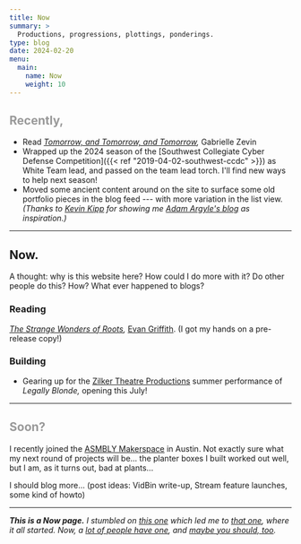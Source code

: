```yaml
---
title: Now
summary: >
  Productions, progressions, plottings, ponderings.
type: blog
date: 2024-02-20
menu:
  main:
    name: Now
    weight: 10
---
```


<h2 style="color: #999;">Recently,</h2>

- Read _[Tomorrow, and Tomorrow, and Tomorrow](https://bookshop.org/p/books/tomorrow-and-tomorrow-and-tomorrow-gabrielle-zevin/17502475),_ Gabrielle Zevin
- Wrapped up the 2024 season of the
  [Southwest Collegiate Cyber Defense Competition]({{< ref "2019-04-02-southwest-ccdc" >}})
  as White Team lead, and passed on the team lead torch. I'll find new ways to
  help next season!
- Moved some ancient content around on the site to surface some old portfolio
  pieces in the blog feed --- with more variation in the list view.
  _(Thanks to [Kevin Kipp](https://kevinkipp.com/) for showing me [Adam Argyle's blog](https://nerdy.dev) as inspiration.)_

---

## Now.

A thought: why is this website here? How could I do more with it? Do other people
do this? How? What ever happened to blogs?

### Reading

_[The Strange Wonders of Roots](https://bookshop.org/p/books/the-strange-wonders-of-roots-evan-griffith/20611594?ean=9780063287969),_
[Evan Griffith](https://www.evangriffithbooks.com/). (I got my hands on a pre-release copy!)

### Building

- Gearing up for the [Zilker Theatre Productions](https://zilker.org) summer
  performance of _Legally Blonde,_ opening this July!

---

<h2 style="color: #999;">Soon?</h2>

I recently joined the [ASMBLY Makerspace](https://asmbly.org/) in Austin. Not
exactly sure what my next round of projects will be... the planter boxes I
built worked out well, but I am, as it turns out, bad at plants...

I should blog more... (post ideas: VidBin write-up, Stream feature launches,
some kind of howto)

---

_**This is a Now page.** I stumbled on [this one](https://taylor.town/now) which
led me to [that one](https://sive.rs/now), where it all started. Now,
a [lot of people have one](https://nownownow.com/), and
[maybe you should, too](https://sive.rs/nowff)._

